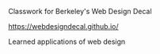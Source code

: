Classwork for Berkeley's Web Design Decal

https://webdesigndecal.github.io/

Learned applications of web design
